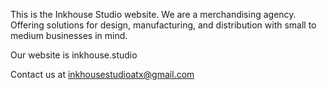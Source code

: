 This is the Inkhouse Studio website.  We are a merchandising agency.  Offering solutions for design, manufacturing, and distribution with small to medium businesses in mind.

Our website is inkhouse.studio

Contact us at inkhousestudioatx@gmail.com
